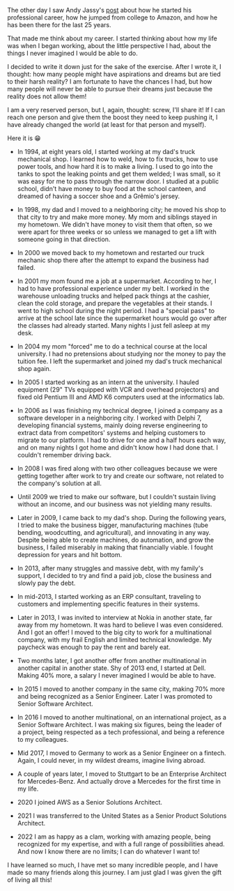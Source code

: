 The other day I saw Andy Jassy's [post](https://www.linkedin.com/posts/andy-jassy-8b1615_today-is-my-25th-anniversary-at-amazon-activity-6927972219654483968-uFhr?utm_source=linkedin_share&utm_medium=member_desktop_web) about how he started his professional career, how he jumped from college to Amazon, and how he has been there for the last 25 years.

That made me think about my career. I started thinking about how my life was when I began working, about the little perspective I had, about the things I never imagined I would be able to do.

I decided to write it down just for the sake of the exercise. After I wrote it, I thought: how many people might have aspirations and dreams but are tied to their harsh reality? I am fortunate to have the chances I had, but how many people will never be able to pursue their dreams just because the reality does not allow them!

I am a very reserved person, but I, again, thought: screw, I'll share it! If I can reach one person and give them the boost they need to keep pushing it, I have already changed the world (at least for that person and myself).

Here it is 😁

* In 1994, at eight years old, I started working at my dad's truck mechanical shop. I learned how to weld, how to fix trucks, how to use power tools, and how hard it is to make a living. I used to go into the tanks to spot the leaking points and get them welded; I was small, so it was easy for me to pass through the narrow door. I studied at a public school, didn't have money to buy food at the school canteen, and dreamed of having a soccer shoe and a Grêmio's jersey.

* In 1998, my dad and I moved to a neighboring city; he moved his shop to that city to try and make more money. My mom and siblings stayed in my hometown. We didn't have money to visit them that often, so we were apart for three weeks or so unless we managed to get a lift with someone going in that direction.

* In 2000 we moved back to my hometown and restarted our truck mechanic shop there after the attempt to expand the business had failed.

* In 2001 my mom found me a job at a supermarket. According to her, I had to have professional experience under my belt. I worked in the warehouse unloading trucks and helped pack things at the cashier, clean the cold storage, and prepare the vegetables at their stands. I went to high school during the night period. I had a "special pass" to arrive at the school late since the supermarket hours would go over after the classes had already started. Many nights I just fell asleep at my desk.

* In 2004 my mom "forced" me to do a technical course at the local university. I had no pretensions about studying nor the money to pay the tuition fee. I left the supermarket and joined my dad's truck mechanical shop again.

* In 2005 I started working as an intern at the university. I hauled equipment (29" TVs equipped with VCR and overhead projectors) and fixed old Pentium III and AMD K6 computers used at the informatics lab.

* In 2006 as I was finishing my technical degree, I joined a company as a software developer in a neighboring city. I worked with Delphi 7, developing financial systems, mainly doing reverse engineering to extract data from competitors' systems and helping customers to migrate to our platform. I had to drive for one and a half hours each way, and on many nights I got home and didn't know how I had done that. I couldn't remember driving back.

* In 2008 I was fired along with two other colleagues because we were getting together after work to try and create our software, not related to the company's solution at all.

* Until 2009 we tried to make our software, but I couldn't sustain living without an income, and our business was not yielding many results.

* Later in 2009, I came back to my dad's shop. During the following years, I tried to make the business bigger, manufacturing machines (tube bending, woodcutting, and agricultural), and innovating in any way. Despite being able to create machines, do automation, and grow the business, I failed miserably in making that financially viable. I fought depression for years and hit bottom.

* In 2013, after many struggles and massive debt, with my family's support, I decided to try and find a paid job, close the business and slowly pay the debt.

* In mid-2013, I started working as an ERP consultant, traveling to customers and implementing specific features in their systems.

* Later in 2013, I was invited to interview at Nokia in another state, far away from my hometown. It was hard to believe I was even considered. And I got an offer! I moved to the big city to work for a multinational company, with my frail English and limited technical knowledge. My paycheck was enough to pay the rent and barely eat.

* Two months later, I got another offer from another multinational in another capital in another state. Shy of 2013 end, I started at Dell. Making 40% more, a salary I never imagined I would be able to have.

* In 2015 I moved to another company in the same city, making 70% more and being recognized as a Senior Engineer. Later I was promoted to Senior Software Architect.

* In 2016 I moved to another multinational, on an international project, as a Senior Software Architect. I was making six figures, being the leader of a project, being respected as a tech professional, and being a reference to my colleagues.

* Mid 2017, I moved to Germany to work as a Senior Engineer on a fintech. Again, I could never, in my wildest dreams, imagine living abroad.

* A couple of years later, I moved to Stuttgart to be an Enterprise Architect for Mercedes-Benz. And actually drove a Mercedes for the first time in my life.

* 2020 I joined AWS as a Senior Solutions Architect.

* 2021 I was transferred to the United States as a Senior Product Solutions Architect.

* 2022 I am as happy as a clam, working with amazing people, being recognized for my expertise, and with a full range of possibilities ahead. And now I know there are no limits; I can do whatever I want to!

I have learned so much, I have met so many incredible people, and I have made so many friends along this journey. I am just glad I was given the gift of living all this!
